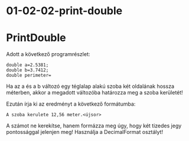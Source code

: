 # 01-02-02-print-double
# PrintDouble
Adott a következő programrészlet:
```
double a=2.5381;
double b=3.7412;
double perimeter=
```
Ha az a és a b változó egy téglalap alakú szoba két oldalának hossza méterben, akkor a megadott változóba határozza meg a szoba kerületét!


Ezután írja ki az eredményt a következő formátumba:
```
A szoba kerulete 12,56 meter.<újsor>
```
A számot ne kerekítse, hanem formázza meg úgy, hogy két tizedes jegy pontossággal jelenjen meg! Használja a DecimalFormat osztályt!
